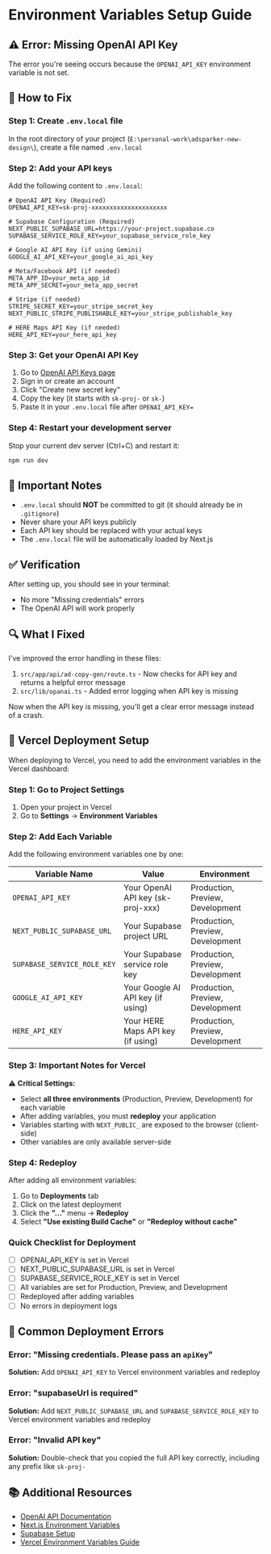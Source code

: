 # Environment Variables Setup Guide

## ⚠️ Error: Missing OpenAI API Key

The error you're seeing occurs because the `OPENAI_API_KEY` environment variable is not set.

## 🔧 How to Fix

### Step 1: Create `.env.local` file

In the root directory of your project (`E:\personal-work\adsparker-new-design\`), create a file named `.env.local`

### Step 2: Add your API keys

Add the following content to `.env.local`:

```env
# OpenAI API Key (Required)
OPENAI_API_KEY=sk-proj-xxxxxxxxxxxxxxxxxxxxx

# Supabase Configuration (Required)
NEXT_PUBLIC_SUPABASE_URL=https://your-project.supabase.co
SUPABASE_SERVICE_ROLE_KEY=your_supabase_service_role_key

# Google AI API Key (if using Gemini)
GOOGLE_AI_API_KEY=your_google_ai_api_key

# Meta/Facebook API (if needed)
META_APP_ID=your_meta_app_id
META_APP_SECRET=your_meta_app_secret

# Stripe (if needed)
STRIPE_SECRET_KEY=your_stripe_secret_key
NEXT_PUBLIC_STRIPE_PUBLISHABLE_KEY=your_stripe_publishable_key

# HERE Maps API Key (if needed)
HERE_API_KEY=your_here_api_key
```

### Step 3: Get your OpenAI API Key

1. Go to [OpenAI API Keys page](https://platform.openai.com/api-keys)
2. Sign in or create an account
3. Click "Create new secret key"
4. Copy the key (it starts with `sk-proj-` or `sk-`)
5. Paste it in your `.env.local` file after `OPENAI_API_KEY=`

### Step 4: Restart your development server

Stop your current dev server (Ctrl+C) and restart it:

```bash
npm run dev
```

## 📝 Important Notes

- `.env.local` should **NOT** be committed to git (it should already be in `.gitignore`)
- Never share your API keys publicly
- Each API key should be replaced with your actual keys
- The `.env.local` file will be automatically loaded by Next.js

## ✅ Verification

After setting up, you should see in your terminal:

- No more "Missing credentials" errors
- The OpenAI API will work properly

## 🔍 What I Fixed

I've improved the error handling in these files:

1. `src/app/api/ad-copy-gen/route.ts` - Now checks for API key and returns a helpful error message
2. `src/lib/opanai.ts` - Added error logging when API key is missing

Now when the API key is missing, you'll get a clear error message instead of a crash.

## 🚀 Vercel Deployment Setup

When deploying to Vercel, you need to add the environment variables in the Vercel dashboard:

### Step 1: Go to Project Settings

1. Open your project in Vercel
2. Go to **Settings** → **Environment Variables**

### Step 2: Add Each Variable

Add the following environment variables one by one:

| Variable Name               | Value                             | Environment                      |
| --------------------------- | --------------------------------- | -------------------------------- |
| `OPENAI_API_KEY`            | Your OpenAI API key (sk-proj-xxx) | Production, Preview, Development |
| `NEXT_PUBLIC_SUPABASE_URL`  | Your Supabase project URL         | Production, Preview, Development |
| `SUPABASE_SERVICE_ROLE_KEY` | Your Supabase service role key    | Production, Preview, Development |
| `GOOGLE_AI_API_KEY`         | Your Google AI API key (if using) | Production, Preview, Development |
| `HERE_API_KEY`              | Your HERE Maps API key (if using) | Production, Preview, Development |

### Step 3: Important Notes for Vercel

⚠️ **Critical Settings:**

- Select **all three environments** (Production, Preview, Development) for each variable
- After adding variables, you must **redeploy** your application
- Variables starting with `NEXT_PUBLIC_` are exposed to the browser (client-side)
- Other variables are only available server-side

### Step 4: Redeploy

After adding all environment variables:

1. Go to **Deployments** tab
2. Click on the latest deployment
3. Click the **"..."** menu → **Redeploy**
4. Select **"Use existing Build Cache"** or **"Redeploy without cache"**

### Quick Checklist for Deployment

- [ ] OPENAI_API_KEY is set in Vercel
- [ ] NEXT_PUBLIC_SUPABASE_URL is set in Vercel
- [ ] SUPABASE_SERVICE_ROLE_KEY is set in Vercel
- [ ] All variables are set for Production, Preview, and Development
- [ ] Redeployed after adding variables
- [ ] No errors in deployment logs

## 🐛 Common Deployment Errors

### Error: "Missing credentials. Please pass an `apiKey`"

**Solution:** Add `OPENAI_API_KEY` to Vercel environment variables and redeploy

### Error: "supabaseUrl is required"

**Solution:** Add `NEXT_PUBLIC_SUPABASE_URL` and `SUPABASE_SERVICE_ROLE_KEY` to Vercel environment variables and redeploy

### Error: "Invalid API key"

**Solution:** Double-check that you copied the full API key correctly, including any prefix like `sk-proj-`

## 📚 Additional Resources

- [OpenAI API Documentation](https://platform.openai.com/docs)
- [Next.js Environment Variables](https://nextjs.org/docs/basic-features/environment-variables)
- [Supabase Setup](https://supabase.com/docs)
- [Vercel Environment Variables Guide](https://vercel.com/docs/environment-variables)
